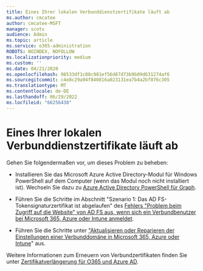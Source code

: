```yaml
---
title: Eines Ihrer lokalen Verbunddienstzertifikate läuft ab
ms.author: cmcatee
author: cmcatee-MSFT
manager: scotv
audience: Admin
ms.topic: article
ms.service: o365-administration
ROBOTS: NOINDEX, NOFOLLOW
ms.localizationpriority: medium
ms.custom: ''
ms.date: 04/21/2020
ms.openlocfilehash: 98533df1c88c981ef56d87d73b9b09d631274af6
ms.sourcegitcommit: c4e8c29a94f840816a023131ea7b4a2bf876c305
ms.translationtype: MT
ms.contentlocale: de-DE
ms.lasthandoff: 06/29/2022
ms.locfileid: "66256438"
---
```

# <a name="one-of-your-on-premises-federation-service-certificates-is-expiring"></a>Eines Ihrer lokalen Verbunddienstzertifikate läuft ab

Gehen Sie folgendermaßen vor, um dieses Problem zu beheben:
  
- Installieren Sie das Microsoft Azure Active Directory-Modul für Windows PowerShell auf dem Computer (wenn das Modul noch nicht installiert ist). Wechseln Sie dazu zu [Azure Active Directory PowerShell für Graph](https://docs.microsoft.com/powershell/azure/active-directory/install-adv2?view=azureadps-2.0&preserve-view=true).
    
- Führen Sie die Schritte im Abschnitt "Szenario 1: Das AD FS-Tokensignaturzertifikat ist abgelaufen" des [Fehlers "Problem beim Zugriff auf die Website" von AD FS aus, wenn sich ein Verbundbenutzer bei Microsoft 365, Azure oder Intune anmeldet](https://support.microsoft.com/help/2713898/there-was-a-problem-accessing-the-site-error-from-ad-fs-when-a-federat).
    
- Führen Sie die Schritte unter ["Aktualisieren oder Reparieren der Einstellungen einer Verbunddomäne in Microsoft 365, Azure oder Intune](https://support.microsoft.com/help/2647048/how-to-update-or-repair-the-settings-of-a-federated-domain-in-office-3)" aus.
    
Weitere Informationen zum Erneuern von Verbundzertifikaten finden Sie unter [Zertifikatverlängerung für O365 und Azure AD](https://docs.microsoft.com/azure/active-directory/connect/active-directory-aadconnect-o365-certs).
